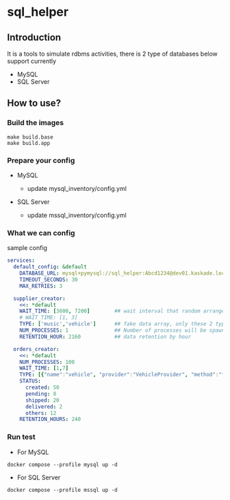 # sql_helper
## Introduction
It is a tools to simulate rdbms activities, there is 2 type of databases below support currently 
- MySQL
- SQL Server

## How to use?

### Build the images
```shell
make build.base
make build.app
```

### Prepare your config
- MySQL 
  - update mysql_inventory/config.yml

- SQL Server
  - update mssql_inventory/config.yml

### What we can config
sample config 
```yaml
services:
  default_config: &default
    DATABASE_URL: mysql+pymysql://sql_helper:Abcd1234@dev01.kaskade.local:3306/inventory
    TIMEOUT_SECONDS: 30
    MAX_RETRIES: 3

  supplier_creator:
    <<: *default
    WAIT_TIME: [3600, 7200]        ## wait interval that random arrange between these 2 figure
    # WAIT_TIME: [1, 3]
    TYPE: ['music','vehicle']      ## fake data array, only these 2 type, no need to change
    NUM_PROCESSES: 1               ## Number of processes will be spawn
    RETENTION_HOUR: 2160           ## data retention by hour

  orders_creator:
    <<: *default
    NUM_PROCESSES: 100
    WAIT_TIME: [1,7]
    TYPE: [{"name":"vehicle", "provider":"VehicleProvider", "method":"fake.vehicle_object()"},{"name":"music","provider":"MusicProvider","method":"fake.music_genre_object()"}]
    STATUS:
      created: 50
      pending: 8
      shipped: 20
      delivered: 2
      others: 12
    RETENTION_HOURS: 240
```

### Run test
- For MySQL
```shell
docker compose --profile mysql up -d
```

- For SQL Server
```shell
docker compose --profile mssql up -d
```